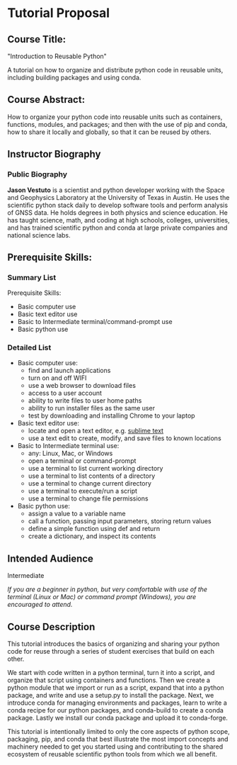 # Tutorial Proposal

## Course Title: 

"Introduction to Reusable Python"

A tutorial on how to organize and distribute python code in reusable units, including building packages and using conda.

## Course Abstract:

How to organize your python code into reusable units such as containers, functions, modules, and packages; and then with the use of pip and conda, how to share it locally and globally, so that it can be reused by others.

## Instructor Biography

### Public Biography

**Jason Vestuto** is a scientist and python developer working with the Space and Geophysics Laboratory at the University of Texas in Austin. He uses the scientific python stack daily to develop software tools and perform analysis of GNSS data. He holds degrees in both physics and science education. He has taught science, math, and coding at high schools, colleges, universities, and has trained scientific python and conda at large private companies and national science labs. 

## Prerequisite Skills:

### Summary List

Prerequisite Skills:

* Basic computer use
* Basic text editor use
* Basic to Intermediate terminal/command-prompt use
* Basic python use

### Detailed List

* Basic computer use:  
    * find and launch applications
    * turn on and off WIFI
    * use a web browser to download files
    * access to a user account
    * ability to write files to user home paths
    * ability to run installer files as the same user
    * test by downloading and installing Chrome to your laptop
* Basic text editor use: 
    * locate and open a text editor, e.g. [sublime text](https://www.sublimetext.com)
    * use a text edit to create, modify, and save files to known locations 
* Basic to Intermediate terminal use:
    * any: Linux, Mac, or Windows
    * open a terminal or command-prompt
    * use a terminal to list current working directory
    * use a terminal to list contents of a directory 
    * use a terminal to change current directory
    * use a terminal to execute/run a script
    * use a terminal to change file permissions
* Basic python use:
    * assign a value to a variable name
    * call a function, passing input parameters, storing return values
    * define a simple function using def and return
    * create a dictionary, and inspect its contents

## Intended Audience

Intermediate 

*If you are a beginner in python, but very comfortable with use of the terminal (Linux or Mac) or command prompt (Windows), you are encouraged to attend.*


## Course Description

This tutorial introduces the basics of organizing and sharing your python code for reuse through a series of student exercises that build on each other. 

We start with code written in a python terminal, turn it into a script, and organize that script using containers and functions. Then we create a python module that we import or run as a script, expand that into a python package, and write and use a setup.py to install the package. Next, we introduce conda for managing environments and packages, learn to write a conda recipe for our python packages, and conda-build to create a conda package. Lastly we install our conda package and upload it to conda-forge.

This tutorial is intentionally limited to only the core aspects of python scope, packaging, pip, and conda that best illustrate the most import concepts and machinery needed to get you started using and contributing to the shared ecosystem of reusable scientific python tools from which we all benefit.